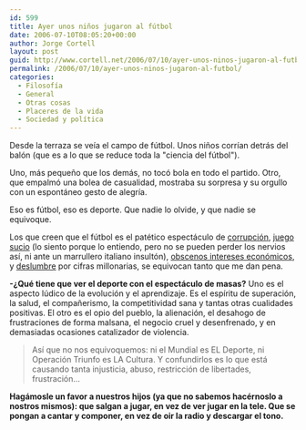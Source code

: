 ```yaml
---
id: 599
title: Ayer unos niños jugaron al fútbol
date: 2006-07-10T08:05:20+00:00
author: Jorge Cortell
layout: post
guid: http://www.cortell.net/2006/07/10/ayer-unos-ninos-jugaron-al-futbol/
permalink: /2006/07/10/ayer-unos-ninos-jugaron-al-futbol/
categories:
  - Filosofí­a
  - General
  - Otras cosas
  - Placeres de la vida
  - Sociedad y polí­tica
---
```

Desde la terraza se veí­a el campo de fútbol. Unos niños corrí­an detrás del balón (que es a lo que se reduce toda la "ciencia del fútbol").

Uno, más pequeño que los demás, no tocó bola en todo el partido. Otro, que empalmó una bolea de casualidad, mostraba su sorpresa y su orgullo con un espontáneo gesto de alegrí­a.

Eso es fútbol, eso es deporte. Que nadie lo olvide, y que nadie se equivoque.

Los que creen que el fútbol es el patético espectáculo de <a title="Liga Italiana" target="_blank" href="http://news.bbc.co.uk/hi/spanish/deportes/newsid_5128000/5128484.stm">corrupción</a>, <a title="cabezazo" target="_blank" href="http://www.eluniversal.com.mx/mundial/5244.html">juego sucio</a> (lo siento porque lo entiendo, pero no se pueden perder los nervios así­, ni ante un marrullero italiano insultón), <a title="derecho a la información" target="_blank" href="http://es.uefa.com/competitions/euro/Organisation/Kind=268435456/newsId=365152.html">obscenos intereses económicos</a>, y <a title="sueldos futbolistas" target="_blank" href="http://www.terra.es/espdep/articulo/html/dep18574.htm">deslumbre</a> por cifras millonarias, se equivocan tanto que me dan pena.

**-¿Qué tiene que ver el deporte con el espectáculo de masas?** Uno es el aspecto lúdico de la evolución y el aprendizaje. Es el espí­ritu de superación, la salud, el compañerismo, la competitividad sana y tantas otras cualidades positivas. El otro es el opio del pueblo, la alienación, el desahogo de frustraciones de forma malsana, el negocio cruel y desenfrenado, y en demasiadas ocasiones catalizador de violencia.

> Así­ que no nos equivoquemos: ni el Mundial es EL Deporte, ni Operación Triunfo es LA Cultura. Y confundirlos es lo que está causando tanta injusticia, abuso, restricción de libertades, frustración...

**Hagámosle un favor a nuestros hijos (ya que no sabemos hacérnoslo a nostros mismos): que salgan a jugar, en vez de ver jugar en la tele. Que se pongan a cantar y componer, en vez de oir la radio y descargar el tono.**